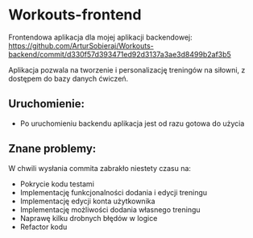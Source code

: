 # Workouts-frontend
Frontendowa aplikacja dla mojej aplikacji backendowej: https://github.com/ArturSobieraj/Workouts-backend/commit/d330f57d393471ed92d3137a3ae3d8499b2af3b5

Aplikacja pozwala na tworzenie i personalizację treningów na siłowni, z dostępem do bazy danych ćwiczeń.

## Uruchomienie:
- Po uruchomieniu backendu aplikacja jest od razu gotowa do użycia

## Znane problemy:
W chwili wysłania commita zabrakło niestety czasu na: 
- Pokrycie kodu testami
- Implementację funkcjonalności dodania i edycji treningu
- Implementację edycji konta użytkownika
- Implementację możliwości dodania własnego treningu
- Naprawę kilku drobnych błędów w logice
- Refactor kodu
